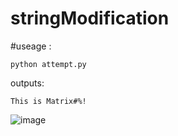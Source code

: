 # stringModification

#useage :
```
python attempt.py
```

outputs:
```
This is Matrix#%!
```
![image](https://user-images.githubusercontent.com/56265291/216502400-075eb88d-edf8-44c2-8144-029ff336fe80.png)

